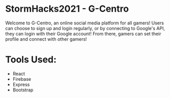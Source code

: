 # StormHacks2021 - G-Centro

Welcome to G-Centro, an online social media platform for all gamers! Users can choose to sign up and login regularly, or by connecting to Google's API, they can login with their Google account! From there, gamers can set their profile and connect with other gamers!

# Tools Used:

- React
- Firebase
- Express
- Bootstrap
